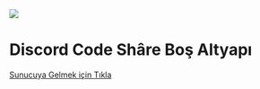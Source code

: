 <img src="https://cdn.discordapp.com/attachments/634056820394295306/655892630651273247/20191130_004133.gif">

<h1>Discord Code Shâre Boş Altyapı</h1>

<a href="https://discord.gg/gErKfBr">
  Sunucuya Gelmek için Tıkla </a>
  

